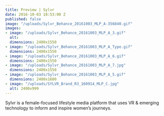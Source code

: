 ```yaml
---
title: Preview | Sylvr
date: 2016-10-03 18:53:00 Z
published: false
image: "/uploads/Sylvr_Behance_20161003_MLP_A-356840.gif"
images:
- image: "/uploads/Sylvr_Behance_20161003_MLP_A_3.gif"
  alt: 
  dimensions: 2400x1550
- image: "/uploads/Sylvr_Behance_20161003_MLP_A_Type.gif"
  dimensions: 2400x1550
- image: "/uploads/Sylvr_Behance_20161003_MLP_A_6.gif"
  dimensions: 2400x1550
- image: "/uploads/Sylvr_Behance_20161003_MLP_A_7.jpg"
  dimensions: 2400x1550
- image: "/uploads/Sylvr_Behance_20161003_MLP_A_5.gif"
  dimensions: 2400x1600
- image: "/uploads/SYLVR_Brand_R3_160914_MLP_C.jpg"
  alt: 2400x999
---
```


Sylvr is a female-focused lifestyle media platform that uses VR & emerging technology to inform and inspire women’s journeys.